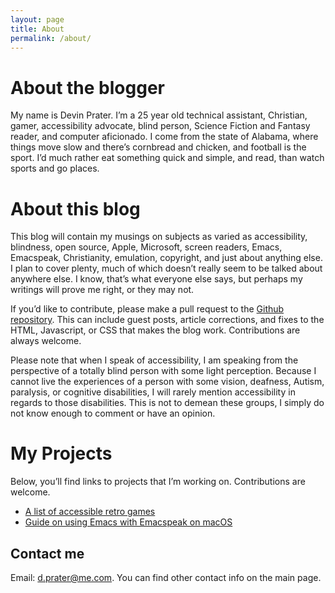 ```yaml
---
layout: page
title: About
permalink: /about/
---
```


# About the blogger

My name is Devin Prater. I’m a 25 year old technical assistant,
Christian, gamer, accessibility advocate, blind person, Science
Fiction and Fantasy reader, and computer aficionado. I come from the
state of Alabama, where things move slow and there’s cornbread and
chicken, and football is the sport. I’d much rather eat something
quick and simple, and read, than watch sports and go places.

# About this blog

This blog will contain my musings on subjects as varied as
accessibility, blindness, open source, Apple, Microsoft, screen
readers, Emacs, Emacspeak, Christianity, emulation, copyright, and
just about anything else. I plan to cover plenty, much of which
doesn’t really seem to be talked about anywhere else. I know, that’s
what everyone else says, but perhaps my writings will prove me right,
or they may not.

If you’d like to contribute, please make a pull request to the [Github
repository](http://github.com/devinprater/devinprater.github.io). This
can include guest posts, article corrections, and fixes to the HTML,
Javascript, or CSS that makes the blog work. Contributions are always
welcome.

Please note that when I speak of accessibility, I am speaking from the
perspective of a totally blind person with some light perception.
Because I cannot live the experiences of a person with some vision,
deafness, Autism, paralysis, or cognitive disabilities, I will rarely
mention accessibility in regards to those disabilities. This is not to
demean these groups, I simply do not know enough to comment or have an
opinion.

# My Projects

Below, you’ll find links to projects that I’m working on.
Contributions are welcome.

- [A list of accessible retro
  games](https://github.com/devinprater/accessible-retro-games)
- [Guide on using Emacs with Emacspeak on macOS](https://gist.github.com/devinprater/a794a448ccc46e72fca63c932105c043)

## Contact me

Email: <d.prater@me.com>. You can find other contact info on the main page.
